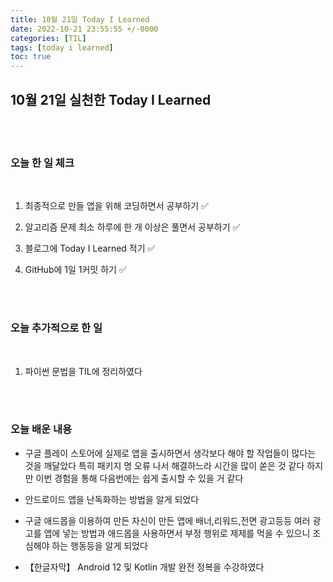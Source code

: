 ```yaml
---
title: 10월 21일 Today I Learned
date: 2022-10-21 23:55:55 +/-0000
categories: [TIL]
tags: [today i learned]
toc: true
---
```


## 10월 21일 실천한 Today I Learned


<br><br>

### 오늘 한 일 체크
<br>

1. 최종적으로 만들 앱을 위해 코딩하면서 공부하기 ✅

2. 알고리즘 문제 최소 하루에 한 개 이상은 풀면서 공부하기 ✅

3. 블로그에 Today I Learned 적기 ✅

4. GitHub에 1일 1커밋 하기 ✅

<br><br>

### 오늘 추가적으로 한 일
<br>

1. 파이썬 문법을 TIL에 정리하였다

<br><br>

### 오늘 배운 내용

* 구글 플레이 스토어에 실제로 앱을 출시하면서 생각보다 해야 할 작업들이 많다는 것을 깨달았다 특히 패키지 명 오류 나서 해결하느라 시간을 많이 쏟은 것 같다 하지만 이번 경험을 통해 다음번에는 쉽게 출시할 수 있을 거 같다

* 안드로이드 앱을 난독화하는 방법을 알게 되었다

* 구글 애드몹을 이용하여 만든 자신이 만든 앱에 배너,리워드,전면 광고등등 여러 광고를 앱에 넣는 방법과 애드몹을 사용하면서 부정 행위로 제제를 먹을 수 있으니 조심해야 하는 행동등을 알게 되었다

* 【한글자막】 Android 12 및 Kotlin 개발 완전 정복을 수강하였다
